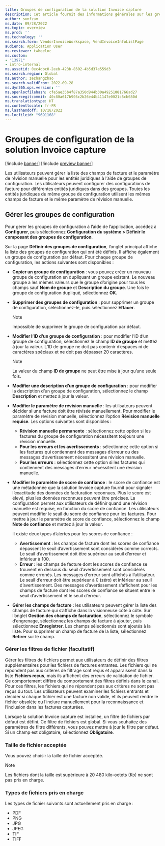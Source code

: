 ```yaml
---
title: Groupes de configuration de la solution Invoice capture
description: Cet article fournit des informations générales sur les groupes de configuration de la solution Invoice Capture.
author: sunfzam
ms.date: 09/28/2022
ms.topic: overview
ms.prod: ''
ms.technology: ''
ms.search.form: VendorInvoiceWorkspace, VendInvoiceInfoListPage
audience: Application User
ms.reviewer: twheeloc
ms.custom:
- "13971"
- intro-internal
ms.assetid: 0ec4dbc0-2eeb-423b-8592-4b5d37e559d3
ms.search.region: Global
ms.author: zezhangzhao
ms.search.validFrom: 2022-09-28
ms.dyn365.ops.version: ''
ms.openlocfilehash: cfe5ae35b4f87a350d944b30a49251081766ad27
ms.sourcegitcommit: 40c80a617b903c2b26e44b41147e0021c5cb680d
ms.translationtype: HT
ms.contentlocale: fr-FR
ms.lasthandoff: 10/18/2022
ms.locfileid: "9691168"
---
```

# <a name="invoice-capture-solution-configuration-groups"></a>Groupes de configuration de la solution Invoice capture

[!include [banner](../includes/banner.md)]
[!include [preview banner](../includes/preview-banner.md)]

Les utilisateurs peuvent gérer la liste des champs de facture et le paramètre de révision manuelle pour les entités juridiques à l’aide de groupes de configuration. Les utilisateurs peuvent configurer des configurations de facture pour différentes entités juridiques dans des groupes. Toutes les entités juridiques du même groupe de configuration utilisent les mêmes champs de facture et le même paramètre de révision manuelle.

## <a name="manage-configuration-groups"></a>Gérer les groupes de configuration

Pour gérer les groupes de configuration à l’aide de l’application, accédez à **Configurer**, puis sélectionnez **Configuration du système \> Définir le composant des groupes de configuration**.

Sur la page **Définir des groupes de configuration**, l’onglet principal affiche la liste des groupes de configuration qui ont été définis. Il affiche également un groupe de configuration par défaut. Pour chaque groupe de configuration, les actions suivantes sont disponibles :

- **Copier un groupe de configuration** : vous pouvez créer un nouveau groupe de configuration en dupliquant un groupe existant. Le nouveau groupe a les mêmes valeurs que le groupe d’origine pour tous les champs sauf **Nom de groupe** et **Description du groupe**. Une fois le groupe de configuration dupliqué, sélectionnez **OK**.
- **Supprimer des groupes de configuration** : pour supprimer un groupe de configuration, sélectionnez-le, puis sélectionnez **Effacer**.

    > [!NOTE]
    > Impossible de supprimer le groupe de configuration par défaut.

- **Modifier l’ID d’un groupe de configuration** : pour modifier l’ID d’un groupe de configuration, sélectionnez le champ **ID de groupe** et mettez à jour la valeur. L’ID de groupe ne doit pas contenir d’espaces ni de caractères spéciaux et ne doit pas dépasser 20 caractères.

    > [!NOTE]
    > La valeur du champ **ID de groupe** ne peut être mise à jour qu’une seule fois.

- **Modifier une description d’un groupe de configuration** : pour modifier la description d’un groupe de configuration, sélectionnez le champ **Description** et mettez à jour la valeur.
- **Modifier le paramètre de révision manuelle** : les utilisateurs peuvent décider si une facture doit être révisée manuellement. Pour modifier le paramètre de révision manuelle, sélectionnez l’option **Révision manuelle requise**. Les options suivantes sont disponibles :

    - **Révision manuelle permanente** : sélectionnez cette option si les factures du groupe de configuration nécessitent toujours une révision manuelle.
    - **Pour les erreurs et les avertissements** : sélectionnez cette option si les factures qui contiennent des messages d’erreur ou des messages d’avertissement nécessitent une révision manuelle.
    - **Pour les erreurs** : sélectionnez cette option si les factures qui contiennent des messages d’erreur nécessitent une révision manuelle.

- **Modifier le paramètre de score de confiance** : le score de confiance est une métadonnée que la solution Invoice capture fournit pour signaler l’exactitude des données de facturation reconnues. Plus le score est élevé, plus les données reconnues peuvent être précises. La configuration permet aux utilisateurs de définir quand une révision manuelle est requise, en fonction du score de confiance. Les utilisateurs peuvent modifier le seuil du score de confiance pour les factures. Pour mettre à jour le paramètre de score de confiance, sélectionnez le champ **Note de confiance** et mettez à jour la valeur.

    Il existe deux types d’alertes pour les scores de confiance :

    - **Avertissement** : les champs de facture dont les scores de confiance dépassent le seuil d’avertissement sont considérés comme corrects. Le seuil d’avertissement doit être supérieur au seuil d’erreur et inférieur à 100.
    - **Erreur** : les champs de facture dont les scores de confiance se trouvent en dessous du seuil d’avertissement sont considérés comme erronés. Les messages d’erreur sont affichés à l’utilisateur. Le seuil d’erreur doit être supérieur à 0 (zéro) et inférieur au seuil d’avertissement. Des messages d’avertissement s’affichent pour les champs de facture dont les scores de confiance se situent entre le seuil d’avertissement et le seuil d’erreur.

- **Gérer les champs de facture** : les utilisateurs peuvent gérer la liste des champs de facture qui s’affiche dans la visionneuse côte à côte. Sur l’onglet **Gestion des champs de facturation**, sélectionnez le symbole d’engrenage, sélectionnez les champs de facture à ajouter, puis sélectionnez **Enregistrer**. Les champs sélectionnés sont ajoutés à la liste. Pour supprimer un champ de facture de la liste, sélectionnez **Retirer** sur le champ.

### <a name="manage-file-filters-optional"></a>Gérer les filtres de fichier (facultatif)

Gérer les filtres de fichiers permet aux utilisateurs de définir des filtres supplémentaires pour les fichiers de factures entrantes. Les fichiers qui ne répondent pas aux critères de filtrage sont reçus et apparaissent dans la liste **Fichiers reçus**, mais ils affichent des erreurs de validation de fichier. Ce comportement diffère du comportement des filtres définis dans le canal. Pour ces filtres, les fichiers qui ne répondent pas aux critères ne sont pas reçus du tout. Les utilisateurs peuvent examiner les fichiers entrants et décider si chaque fichier est une facture non valide, et ils peuvent rendre le fichier obsolète ou l’inclure manuellement pour la reconnaissance et l’inclusion dans les factures capturées.

Lorsque la solution Invoice capture est installée, un filtre de fichiers par défaut est défini. Ce filtre de fichiers est global. Si vous souhaitez des paramètres de filtre différents, vous pouvez mettre à jour le filtre par défaut. Si un champ est obligatoire, sélectionnez **Obligatoire**. 

### <a name="accepted-file-size"></a>Taille de fichier acceptée

Vous pouvez choisir la taille de fichier acceptée.

> [!NOTE]
> Les fichiers dont la taille est supérieure à 20 480 kilo-octets (Ko) ne sont pas pris en charge.

### <a name="supported-file-types"></a>Types de fichiers pris en charge

Les types de fichier suivants sont actuellement pris en charge :

- PDF
- PNG
- JPG
- JPEG
- TIF
- TIFF
